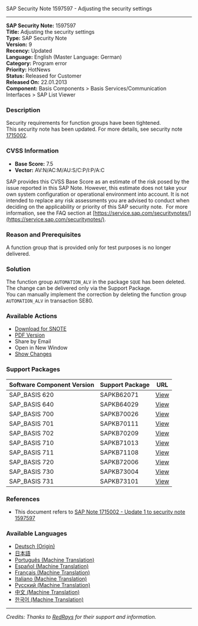 SAP Security Note 1597597 - Adjusting the security settings

---

**SAP Security Note:** 1597597  
**Title:** Adjusting the security settings  
**Type:** SAP Security Note  
**Version:** 9  
**Recency:** Updated  
**Language:** English (Master Language: German)  
**Category:** Program error  
**Priority:** HotNews  
**Status:** Released for Customer  
**Released On:** 22.01.2013  
**Component:** Basis Components > Basis Services/Communication Interfaces > SAP List Viewer

### Description

Security requirements for function groups have been tightened.  
This security note has been updated. For more details, see security note [1715002](https://me.sap.com/notes/0001715002).

### CVSS Information

- **Base Score:** 7.5
- **Vector:** AV:N/AC:M/AU:S/C:P/I:P/A:C

SAP provides this CVSS Base Score as an estimate of the risk posed by the issue reported in this SAP Note. However, this estimate does not take your own system configuration or operational environment into account. It is not intended to replace any risk assessments you are advised to conduct when deciding on the applicability or priority of this SAP security note.  For more information, see the FAQ section at [https://service.sap.com/securitynotes/](https://service.sap.com/securitynotes/).

### Reason and Prerequisites

A function group that is provided only for test purposes is no longer delivered.

### Solution

The function group `AUTOMATION_ALV` in the package `SQUE` has been deleted.  
The change can be delivered only via the Support Package.  
You can manually implement the correction by deleting the function group `AUTOMATION_ALV` in transaction SE80.

### Available Actions

- [Download for SNOTE](https://notesdownloads.sap.com/note/0040000017257512017)
- [PDF Version](https://me.sap.com/sap/support/sfm/notes/print/0001597597?language=en-US&token=F91902B0C7A68BAE3BD5F0BEEB94E1FE)
- Share by Email
- Open in New Window
- [Show Changes](https://me.sap.com/notesLatestChanges/0001597597/E/diff)

### Support Packages

| Software Component Version | Support Package        | URL                                           |
|----------------------------|------------------------|-----------------------------------------------|
| SAP_BASIS 620              | SAPKB62071             | [View](https://me.sap.com/supportpackage/SAPKB62071) |
| SAP_BASIS 640              | SAPKB64029             | [View](https://me.sap.com/supportpackage/SAPKB64029) |
| SAP_BASIS 700              | SAPKB70026             | [View](https://me.sap.com/supportpackage/SAPKB70026) |
| SAP_BASIS 701              | SAPKB70111             | [View](https://me.sap.com/supportpackage/SAPKB70111) |
| SAP_BASIS 702              | SAPKB70209             | [View](https://me.sap.com/supportpackage/SAPKB70209) |
| SAP_BASIS 710              | SAPKB71013             | [View](https://me.sap.com/supportpackage/SAPKB71013) |
| SAP_BASIS 711              | SAPKB71108             | [View](https://me.sap.com/supportpackage/SAPKB71108) |
| SAP_BASIS 720              | SAPKB72006             | [View](https://me.sap.com/supportpackage/SAPKB72006) |
| SAP_BASIS 730              | SAPKB73004             | [View](https://me.sap.com/supportpackage/SAPKB73004) |
| SAP_BASIS 731              | SAPKB73101             | [View](https://me.sap.com/supportpackage/SAPKB73101) |

### References

- This document refers to [SAP Note 1715002 - Update 1 to security note 1597597](https://me.sap.com/notes/0001715002)

### Available Languages

- [Deutsch (Origin)](https://me.sap.com/notes/0001597597/D)
- [日本語](https://me.sap.com/notes/0001597597/J)
- [Português (Machine Translation)](https://me.sap.com/notes/0001597597/P)
- [Español (Machine Translation)](https://me.sap.com/notes/0001597597/S)
- [Français (Machine Translation)](https://me.sap.com/notes/0001597597/F)
- [Italiano (Machine Translation)](https://me.sap.com/notes/0001597597/I)
- [Русский (Machine Translation)](https://me.sap.com/notes/0001597597/R)
- [中文 (Machine Translation)](https://me.sap.com/notes/0001597597/1)
- [한국어 (Machine Translation)](https://me.sap.com/notes/0001597597/3)

---

*Credits: Thanks to [RedRays](https://redrays.io) for their support and information.*
